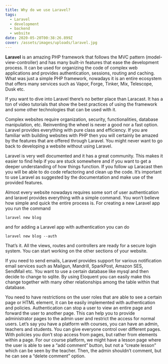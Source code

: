 ```yaml
---
title: Why do we use Laravel?
tags:
  - Laravel
  - development
  - backend
  - website
date: 2020-05-20T00:38:26.899Z
cover: /assets/images/uploads/laravel.jpg
---
```

**Laravel** is an amazing PHP framework that follows the MVC pattern (model-view-controller) and has many built-in features that ease the development process. It can be used for organizing the code of complex web applications and provides authentication, sessions, routing and caching. What was just a simple PHP framework, nowadays it is an entire ecosystem that offers many services such as Vapor, Forge, Tinker, Mix, Telescope, Dusk etc.

If you want to dive into Laravel there’s no better place than Laracast. It has a ton of video tutorials that show the best practices of using the framework and some other technologies that can be used with it.

Complex websites require organization, security, functionalities, database manipulation, etc. Reinventing the wheel is never a good nor a fast option. Laravel provides everything with pure class and efficiency. If you are familiar with building websites with PHP then you will certainly be amazed by the features that are offered through Laravel. You might never want to go back to developing a website without using Laravel.

Laravel is very well documented and it has a great community. This makes it easier to find help if you are stuck somewhere and if you want to get a deeper understanding of how things function. If you follow up Laracast then you will be able to do code refactoring and clean up the code. It’s important to use Laravel as suggested by the documentation and make use of the provided features.

Almost every website nowadays requires some sort of user authentication and laravel provides everything with a simple command. You won’t believe how simple and quick the entire process is. For creating a new Laravel app you run the command

`laravel new blog`

and for adding a Laravel app with authentication you can do

`laravel new blog --auth`

That’s it. All the views, routes and controllers are ready for a secure login system. You can start working on the other sections of your website.

If you need to send emails, Laravel provides support for various notification email services such as Mailgun, Mandrill, SparkPost, Amazon SES, SendMail etc. You want to use a certain database like mysql and then decide to change to sqlite. By using Eloquent you can easily make this change together with many other relationships among the table within that database.

You need to have restrictions on the user roles that are able to see a certain page or HTML element, it can be easily implemented with authentication and policies. Authentication can stop a user to view an entire page and forward the user to another page. This can help you to provide administrator pages to the admin user and restrict the access for normal users. Let’s say you have a platform with courses, you can have an admin, teachers and students. You can give everyone control over different pages. With policies you don’t stop access from pages, but rather from elements within a page. For our course platform, we might have a lesson page where the user is able to see a “add comment” button, but not a “create lesson” which can be seen by the teacher. Then, the admin shouldn’t comment, but he can see a “delete comment” option.